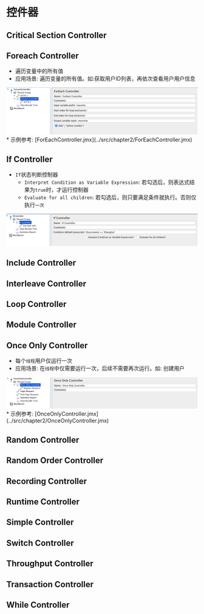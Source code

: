 # 控件器

## Critical Section Controller

## Foreach Controller
* 遍历变量中的所有值
* 应用场景: 遍历变量的所有值。如:获取用户ID列表，再依次查看用户用户信息
<img src='../img/ForeachController.png'>
* 示例参考: [ForEachController.jmx](../src/chapter2/ForEachController.jmx)

## If Controller
* `If`状态判断控制器
  * `Interpret Condition as Variable Expression`: 若勾选后，则表达式结果为`true`时，才运行控制器
  * `Evaluate for all children`: 若勾选后，则只要满足条件就执行。否则仅执行`一次`
<img src='../img/IfController.png'>

## Include Controller
## Interleave Controller
## Loop Controller
## Module Controller
## Once Only Controller
* 每个`线程`用户仅运行一次
* 应用场景: 在`线程`中仅需要运行一次，后续不需要再次运行。如: 创建用户
<img src='../img/OnceOnlyController.png'>
* 示例参考: [OnceOnlyController.jmx](../src/chapter2/OnceOnlyController.jmx)

## Random Controller
## Random Order Controller
## Recording Controller
## Runtime Controller
## Simple Controller
## Switch Controller
## Throughput Controller
## Transaction Controller
## While Controller
